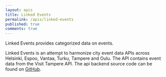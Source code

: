 ```yaml
---
layout: apis
title: Linked Events
permalink: /apis/linked-events
published: true
comments: true
---
```



Linked Events provides categorized data on events. 

Linked Events is an attempt to harmonize city event data APIs across Helsinki, Espoo, Vantaa, Turku, Tampere and Oulu. 
The API contains event data from the Visit Tampere API.
The api backend source code can be found on [GitHub](http://www.github.com/tampere/linked-events).
